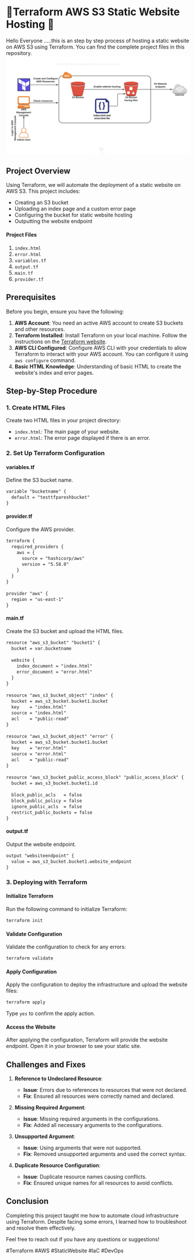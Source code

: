 # 🌟Terraform AWS S3 Static Website Hosting 🌟

Hello Everyone .....this is an step by step  process of hosting a static website on AWS S3 using Terraform. You can find the complete project files in this repository.
![S3 Static Website](https://raw.githubusercontent.com/Pareshch28/terraform-simple-s3staticwebsite/main/s3static.png)


## Project Overview
Using Terraform, we will automate the deployment of a static website on AWS S3. This project includes:

- Creating an S3 bucket
- Uploading an index page and a custom error page
- Configuring the bucket for static website hosting
- Outputting the website endpoint

#### Project Files
1. `index.html`
2. `error.html`
3. `variables.tf`
4. `output.tf`
5. `main.tf`
6. `provider.tf`

## Prerequisites
Before you begin, ensure you have the following:

1. **AWS Account**: You need an active AWS account to create S3 buckets and other resources.
2. **Terraform Installed**: Install Terraform on your local machine. Follow the instructions on the [Terraform website](https://learn.hashicorp.com/tutorials/terraform/install-cli).
3. **AWS CLI Configured**: Configure AWS CLI with your credentials to allow Terraform to interact with your AWS account. You can configure it using `aws configure` command.
4. **Basic HTML Knowledge**: Understanding of basic HTML to create the website's index and error pages.

## Step-by-Step Procedure

### 1. Create HTML Files
Create two HTML files in your project directory:
- `index.html`: The main page of your website.
- `error.html`: The error page displayed if there is an error.

### 2. Set Up Terraform Configuration

#### variables.tf
Define the S3 bucket name.
```hcl
variable "bucketname" {
  default = "testtfpareshbucket"
}
```

#### provider.tf
Configure the AWS provider.
```hcl
terraform {
  required_providers {
    aws = {
      source = "hashicorp/aws"
      version = "5.58.0"
    }
  }
}

provider "aws" {
  region = "us-east-1"
}
```

#### main.tf
Create the S3 bucket and upload the HTML files.
```hcl
resource "aws_s3_bucket" "bucket1" {
  bucket = var.bucketname

  website {
    index_document = "index.html"
    error_document = "error.html"
  }
}

resource "aws_s3_bucket_object" "index" {
  bucket = aws_s3_bucket.bucket1.bucket
  key    = "index.html"
  source = "index.html"
  acl    = "public-read"
}

resource "aws_s3_bucket_object" "error" {
  bucket = aws_s3_bucket.bucket1.bucket
  key    = "error.html"
  source = "error.html"
  acl    = "public-read"
}

resource "aws_s3_bucket_public_access_block" "public_access_block" {
  bucket = aws_s3_bucket.bucket1.id

  block_public_acls   = false
  block_public_policy = false
  ignore_public_acls  = false
  restrict_public_buckets = false
}
```

#### output.tf
Output the website endpoint.
```hcl
output "websiteendpoint" {
  value = aws_s3_bucket.bucket1.website_endpoint
}
```

### 3. Deploying with Terraform

#### Initialize Terraform
Run the following command to initialize Terraform:
```sh
terraform init
```

#### Validate Configuration
Validate the configuration to check for any errors:
```sh
terraform validate
```

#### Apply Configuration
Apply the configuration to deploy the infrastructure and upload the website files:
```sh
terraform apply
```
Type `yes` to confirm the apply action.

#### Access the Website
After applying the configuration, Terraform will provide the website endpoint. Open it in your browser to see your static site.

## Challenges and Fixes

1. **Reference to Undeclared Resource**:
   - **Issue**: Errors due to references to resources that were not declared.
   - **Fix**: Ensured all resources were correctly named and declared.

2. **Missing Required Argument**:
   - **Issue**: Missing required arguments in the configurations.
   - **Fix**: Added all necessary arguments to the configurations.

3. **Unsupported Argument**:
   - **Issue**: Using arguments that were not supported.
   - **Fix**: Removed unsupported arguments and used the correct syntax.

4. **Duplicate Resource Configuration**:
   - **Issue**: Duplicate resource names causing conflicts.
   - **Fix**: Ensured unique names for all resources to avoid conflicts.

## Conclusion
Completing this project taught me how to automate cloud infrastructure using Terraform. Despite facing some errors, I learned how to troubleshoot and resolve them effectively.

Feel free to reach out if you have any questions or suggestions!

#Terraform #AWS #StaticWebsite #IaC #DevOps
